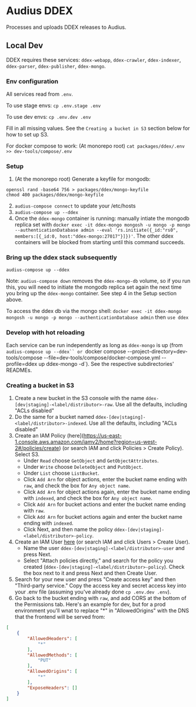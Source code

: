 # Audius DDEX

Processes and uploads DDEX releases to Audius.

## Local Dev
DDEX requires these services: `ddex-webapp`, `ddex-crawler`, `ddex-indexer`, `ddex-parser`, `ddex-publisher`, `ddex-mongo`.

### Env configuration
All services read from `.env`.

To use stage envs: `cp .env.stage .env`

To use dev envs: `cp .env.dev .env`

Fill in all missing values. See the `Creating a bucket in S3` section below for how to set up S3.

For docker compose to work: (At monorepo root) `cat packages/ddex/.env >> dev-tools/compose/.env`

### Setup
1. (At the monorepo root) Generate a keyfile for mongodb:
```
openssl rand -base64 756 > packages/ddex/mongo-keyfile
chmod 400 packages/ddex/mongo-keyfile
```
2. `audius-compose connect` to update your /etc/hosts
3. `audius-compose up --ddex`
4. Once the `ddex-mongo` container is running: manually intiate the mongodb replica set with `docker exec -it ddex-mongo mongosh -u mongo -p mongo --authenticationDatabase admin --eval 'rs.initiate({_id:"rs0", members:[{_id:0, host:"ddex-mongo:27017"}]})'`. The other ddex containers will be blocked from starting until this command succeeds.

### Bring up the ddex stack subsequently
`audius-compose up --ddex`

Note: `audius-compose down` removes the `ddex-mongo-db` volume, so if you run this, you will need to initiate the mongodb replica set again the next time you bring up the `ddex-mongo` container. See step 4 in the Setup section above.

To access the ddex db via the mongo shell: `docker exec -it ddex-mongo mongosh -u mongo -p mongo --authenticationDatabase admin` then `use ddex`

### Develop with hot reloading
Each service can be run independently as long as `ddex-mongo` is up (from `audius-compose up --ddex`` or `docker compose --project-directory=dev-tools/compose --file=dev-tools/compose/docker-compose.yml --profile=ddex up ddex-mongo -d`). See the respective subdirectories' READMEs.

### Creating a bucket in S3
1. Create a new bucket in the S3 console with the name `ddex-[dev|staging]-<label/distributor>-raw`. Use all the defaults, including "ACLs disabled"
2. Do the same for a bucket named `ddex-[dev|staging]-<label/distributor>-indexed`. Use all the defaults, including "ACLs disabled"
3. Create an IAM Policy (here](https://us-east-1.console.aws.amazon.com/iamv2/home?region=us-west-2#/policies/create) (or search IAM and click Policies > Create Policy). Select S3.
    * Under `Read` choose `GetObject` and `GetObjectAttributes`.
    * Under `Write` choose `DeleteObject` and `PutObject`.
    * Under `List` choose `ListBucket`.
    * Click `Add Arn` for object actions, enter the bucket name ending with `raw`, and check the box for `Any object name`.
    * Click `Add Arn` for object actions again, enter the bucket name ending with `indexed`, and check the box for `Any object name`.
    * Click `Add Arn` for bucket actions and enter the bucket name ending with `raw`.
    * Click `Add Arn` for bucket actions again and enter the bucket name ending with `indexed`.
    * Click Next, and then name the policy `ddex-[dev|staging]-<label/distributor>-policy`.
4. Create an IAM User [here](https://us-east-1.console.aws.amazon.com/iamv2/home?region=us-west-2#/users/create) (or search IAM and click Users > Create User).
    * Name the user `ddex-[dev|staging]-<label/distributor>-user` and press Next.
    * Select "Attach policies directly," and search for the policy you created (`ddex-[dev|staging]-<label/distributor>-policy`). Check the box next to it and press Next and then Create User.
5. Search for your new user and press "Create access key" and then "Third-party service." Copy the access key and secret access key into your .env file (assuming you've already done `cp .env.dev .env`).
6. Go back to the bucket ending with `raw`, and add CORS at the bottom of the Permissions tab. Here's an example for dev, but for a prod environment you'll wnat to replace "*" in "AllowedOrigins" with the DNS that the frontend will be served from:
```json
[
    {
        "AllowedHeaders": [
            "*"
        ],
        "AllowedMethods": [
            "PUT"
        ],
        "AllowedOrigins": [
            "*"
        ],
        "ExposeHeaders": []
    }
]
```
